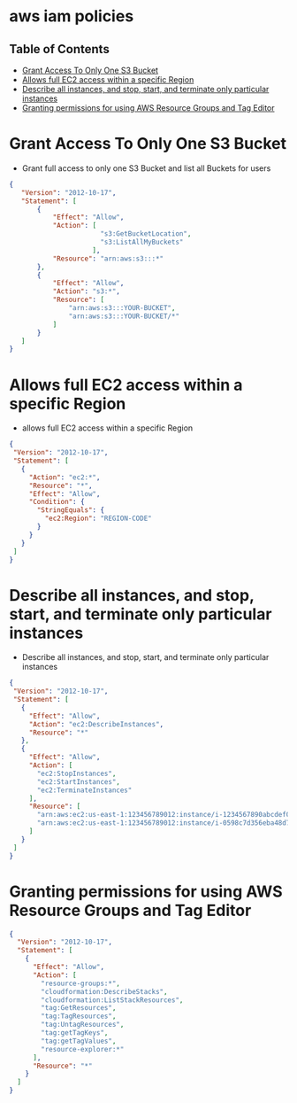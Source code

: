 # aws iam policies

## Table of Contents
 - [Grant Access To Only One S3 Bucket](#grant-access-to-only-one-s3-bucket)
 - [Allows full EC2 access within a specific Region](#allows-full-ec2-access-within-a-specific-region)
 - [Describe all instances, and stop, start, and terminate only particular instances](#describe-all-instances-and-stop-start-and-terminate-only-particular-instances)
 - [Granting permissions for using AWS Resource Groups and Tag Editor](#granting-permissions-for-using-aws-resource-groups-and-tag-editor)


# Grant Access To Only One S3 Bucket
 - Grant full access to only one S3 Bucket and list all Buckets for users
 ```json
 {
    "Version": "2012-10-17",
    "Statement": [
        {
            "Effect": "Allow",
            "Action": [
                        "s3:GetBucketLocation",
                        "s3:ListAllMyBuckets"
                      ],
            "Resource": "arn:aws:s3:::*"
        },
        {
            "Effect": "Allow",
            "Action": "s3:*",
            "Resource": [
                "arn:aws:s3:::YOUR-BUCKET",
                "arn:aws:s3:::YOUR-BUCKET/*"
            ]
        }
    ]
}
 ```
 
# Allows full EC2 access within a specific Region
 - allows full EC2 access within a specific Region
 ```json
 {
  "Version": "2012-10-17",
  "Statement": [
    {
      "Action": "ec2:*",
      "Resource": "*",
      "Effect": "Allow",
      "Condition": {
        "StringEquals": {
          "ec2:Region": "REGION-CODE"
        }
      }
    }
  ]
}
 ```

# Describe all instances, and stop, start, and terminate only particular instances
 - Describe all instances, and stop, start, and terminate only particular instances
 ```json
{
  "Version": "2012-10-17",
  "Statement": [
    {
      "Effect": "Allow",
      "Action": "ec2:DescribeInstances",
      "Resource": "*"
    },
    {
      "Effect": "Allow",
      "Action": [
        "ec2:StopInstances",
        "ec2:StartInstances",
        "ec2:TerminateInstances"
      ],
      "Resource": [
        "arn:aws:ec2:us-east-1:123456789012:instance/i-1234567890abcdef0",
        "arn:aws:ec2:us-east-1:123456789012:instance/i-0598c7d356eba48d7"
      ]
    }
  ]
}
 ```

# Granting permissions for using AWS Resource Groups and Tag Editor
```json
{
  "Version": "2012-10-17",
  "Statement": [
    {
      "Effect": "Allow",
      "Action": [
        "resource-groups:*",
        "cloudformation:DescribeStacks",
        "cloudformation:ListStackResources",
        "tag:GetResources",
        "tag:TagResources",
        "tag:UntagResources",
        "tag:getTagKeys",
        "tag:getTagValues",
        "resource-explorer:*"
      ],
      "Resource": "*"
    }
  ]
}
```
